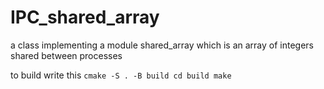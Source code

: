 # IPC_shared_array
a class implementing a module shared_array which is an array of integers shared between processes

to build write this 
``
cmake -S . -B build
cd build
make
``

